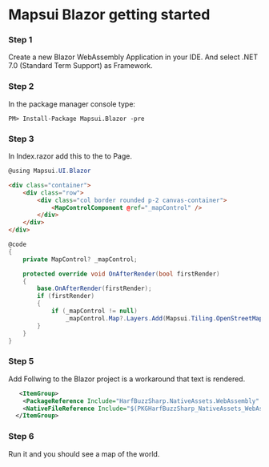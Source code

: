 
# Mapsui Blazor getting started

### Step 1
Create a new Blazor WebAssembly Application in your IDE.
And select .NET 7.0 (Standard Term Support) as Framework.

### Step 2
In the package manager console type:
```console
PM> Install-Package Mapsui.Blazor -pre
```

### Step 3
In Index.razor add this to the to Page.

```csharp
@using Mapsui.UI.Blazor
```

```html
<div class="container">
    <div class="row">
        <div class="col border rounded p-2 canvas-container">
            <MapControlComponent @ref="_mapControl" />
        </div>
    </div>
</div>
```
```csharp
@code 
{
    private MapControl? _mapControl;

    protected override void OnAfterRender(bool firstRender)
    {
        base.OnAfterRender(firstRender);
        if (firstRender)
        {
            if (_mapControl != null)
                _mapControl.Map?.Layers.Add(Mapsui.Tiling.OpenStreetMap.CreateTileLayer());
        }
    }
}
```
### Step 5
Add Follwing to the Blazor project is a workaround that text is rendered.
```xml
   <ItemGroup>
	<PackageReference Include="HarfBuzzSharp.NativeAssets.WebAssembly" Version="2.8.2.3" GeneratePathProperty="true" />
    <NativeFileReference Include="$(PKGHarfBuzzSharp_NativeAssets_WebAssembly)\build\netstandard1.0\libHarfBuzzSharp.a\3.1.12\libHarfBuzzSharp.a" />
  </ItemGroup>
```	

### Step 6
Run it and you should see a map of the world.
